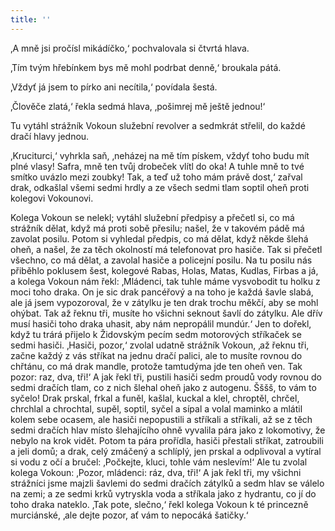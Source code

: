```yaml
---
title: ''
---
```


‚A mně jsi pročísl mikádíčko,‘ pochvalovala si čtvrtá hlava.

‚Tím tvým hřebínkem bys mě mohl podrbat denně,‘ broukala pátá.

‚Vždyť já jsem to pírko ani necítila,‘ povídala šestá.

‚Člověče zlatá,‘ řekla sedmá hlava, ‚pošimrej mě ještě jednou!‘

Tu vytáhl strážník Vokoun služební revolver a sedmkrát střelil, do každé dračí hlavy jednou.

‚Kruciturci,‘ vyhrkla saň, ‚neházej na mě tím pískem, vždyť toho budu mít plné vlasy! Safra, mně ten tvůj drobeček vlítl do oka! A tuhle mně to tvé smítko uvázlo mezi zoubky! Tak, a teď už toho mám právě dost,‘ zařval drak, odkašlal všemi sedmi hrdly a ze všech sedmi tlam soptil oheň proti kolegovi Vokounovi.

Kolega Vokoun se nelekl; vytáhl služební předpisy a přečetl si, co má strážník dělat, když má proti sobě přesilu; našel, že v takovém pádě má zavolat posilu. Potom si vyhledal předpis, co má dělat, když někde šlehá oheň, a našel, že za těch okolností má telefonovat pro hasiče. Tak si přečetl všechno, co má dělat, a zavolal hasiče a policejní posilu. Na tu posilu nás přiběhlo poklusem šest, kolegové Rabas, Holas, Matas, Kudlas, Firbas a já, a kolega Vokoun nám řekl: ‚Mládenci, tak tuhle máme vysvobodit tu holku z moci toho draka. On je sic drak pancéřový a na toho je každá šavle slabá, ale já jsem vypozoroval, že v zátylku je ten drak trochu měkčí, aby se mohl ohýbat. Tak až řeknu tři, musíte ho všichni seknout šavlí do zátylku. Ale dřív musí hasiči toho draka uhasit, aby nám nepropálil mundúr.‘ Jen to dořekl, když tu trárá přijelo k Židovským pecím sedm motorových stříkaček se sedmi hasiči. ‚Hasiči, pozor,‘ zvolal udatně strážník Vokoun, ‚až řeknu tři, začne každý z vás stříkat na jednu dračí palici, ale to musíte rovnou do chřtánu, co má drak mandle, protože tamtudýma jde ten oheň ven. Tak pozor: raz, dva, tři!‘ A jak řekl tři, pustili hasiči sedm proudů vody rovnou do sedmi dračích tlam, co z nich šlehal oheň jako z autogenu. Šššš, to vám to syčelo! Drak prskal, frkal a funěl, kašlal, kuckal a klel, chroptěl, chrčel, chrchlal a chrochtal, supěl, soptil, syčel a sípal a volal maminko a mlátil kolem sebe ocasem, ale hasiči nepopustili a stříkali a stříkali, až se z těch sedmi dračích hlav místo šlehajícího ohně vyvalila pára jako z lokomotivy, že nebylo na krok vidět. Potom ta pára prořídla, hasiči přestali stříkat, zatroubili a jeli domů; a drak, celý zmáčený a schlíplý, jen prskal a odplivoval a vytíral si vodu z očí a bručel: ‚Počkejte, kluci, tohle vám neslevím!‘ Ale tu zvolal kolega Vokoun: ‚Pozor, mládenci: ráz, dva, tři!‘ A jak řekl tři, my všichni strážníci jsme majzli šavlemi do sedmi dračích zátylků a sedm hlav se válelo na zemi; a ze sedmi krků vytryskla voda a stříkala jako z hydrantu, co jí do toho draka nateklo. ‚Tak pote, slečno,‘ řekl kolega Vokoun k té princezně murciánské, ‚ale dejte pozor, ať vám to nepocáká šatičky.‘
